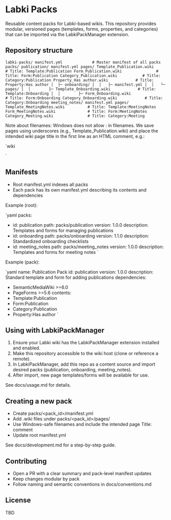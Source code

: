 ﻿# Labki Packs

Reusable content packs for Labki-based wikis. This repository provides modular, versioned pages (templates, forms, properties, and categories) that can be imported via the LabkiPackManager extension.

## Repository structure

`
labki-packs/
 manifest.yml             # Master manifest of all packs
 packs/
   publication/
      manifest.yml
      pages/
           Template_Publication.wiki           # Title: Template:Publication
           Form_Publication.wiki               # Title: Form:Publication
           Category_Publication.wiki           # Title: Category:Publication
           Property_Has author.wiki            # Title: Property:Has author
│  ├─ onboarding/
│  │   ├─ manifest.yml
│  │   └─ pages/
│  │        ├─ Template_Onboarding.wiki            # Title: Template:Onboarding
│  │        ├─ Form_Onboarding.wiki                # Title: Form:Onboarding
           Category_Onboarding.wiki            # Title: Category:Onboarding
   meeting_notes/
       manifest.yml
       pages/
            Template_MeetingNotes.wiki          # Title: Template:MeetingNotes
            Form_MeetingNotes.wiki              # Title: Form:MeetingNotes
            Category_Meeting.wiki               # Title: Category:Meeting
`

Note about filenames: Windows does not allow : in filenames. We save pages using underscores (e.g., Template_Publication.wiki) and place the intended wiki page title in the first line as an HTML comment, e.g.:

`wiki
<!-- Title: Template:Publication -->
`

## Manifests

- Root manifest.yml indexes all packs
- Each pack has its own manifest.yml describing its contents and dependencies

Example (root):

`yaml
packs:
  - id: publication
    path: packs/publication
    version: 1.0.0
    description: Templates and forms for managing publications
  - id: onboarding
    path: packs/onboarding
    version: 1.1.0
    description: Standardized onboarding checklists
  - id: meeting_notes
    path: packs/meeting_notes
    version: 1.0.0
    description: Templates and forms for meeting notes
`

Example (pack):

`yaml
name: Publication Pack
id: publication
version: 1.0.0
description: Standard template and form for adding publications
dependencies:
  - SemanticMediaWiki >=6.0
  - PageForms >=5.6
contents:
  - Template:Publication
  - Form:Publication
  - Category:Publication
  - Property:Has author
`

## Using with LabkiPackManager

1. Ensure your Labki wiki has the LabkiPackManager extension installed and enabled.
2. Make this repository accessible to the wiki host (clone or reference a remote).
3. In LabkiPackManager, add this repo as a content source and import desired packs (publication, onboarding, meeting_notes).
4. After import, new page templates/forms will be available for use.

See docs/usage.md for details.

## Creating a new pack

- Create packs/<pack_id>/manifest.yml
- Add .wiki files under packs/<pack_id>/pages/
- Use Windows-safe filenames and include the intended page Title: comment
- Update root manifest.yml

See docs/development.md for a step-by-step guide.

## Contributing

- Open a PR with a clear summary and pack-level manifest updates
- Keep changes modular by pack
- Follow naming and semantic conventions in docs/conventions.md

## License

TBD

